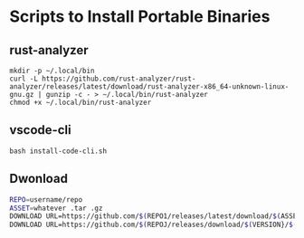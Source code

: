# Scripts to Install Portable Binaries

## rust-analyzer

```
mkdir -p ~/.local/bin
curl -L https://github.com/rust-analyzer/rust-analyzer/releases/latest/download/rust-analyzer-x86_64-unknown-linux-gnu.gz | gunzip -c - > ~/.local/bin/rust-analyzer
chmod +x ~/.local/bin/rust-analyzer
```

## vscode-cli

```
bash install-code-cli.sh
```

## Dwonload

```sh
REPO=username/repo
ASSET=whatever .tar .gz
DOWNLOAD URL=https://github.com/$(REPO1/releases/latest/download/$(ASSET)
DOWNLOAD URL=https://github.com/$(REPOJ/releases/download/$(VERSION}/$(ASSET)
```
